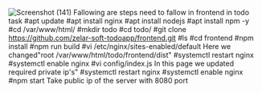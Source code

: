 ![Screenshot (141)](https://user-images.githubusercontent.com/82637289/116850738-b30e1280-abe0-11eb-93d0-d689caf102f8.png)
Fallowing are steps need to fallow in frontend in  todo task
#apt update 
#apt install nginx 
#apt install nodejs
#apt install npm -y
#cd /var/www/html/
#mkdir todo
#cd todo/
#git clone https://github.com/zelar-soft-todoapp/frontend.git
#ls
#cd frontend
#npm install
#npm run build
#vi /etc/nginx/sites-enabled/default Here we changed"root /var/www/html/todo/frontend/dist"
#systemctl restart nginx
#systemctl enable nginx
#vi config/index.js In this page we updated required private ip's"
#systemctl restart nginx
#systemctl enable nginx
#npm start
Take public ip of the server with 8080 port
